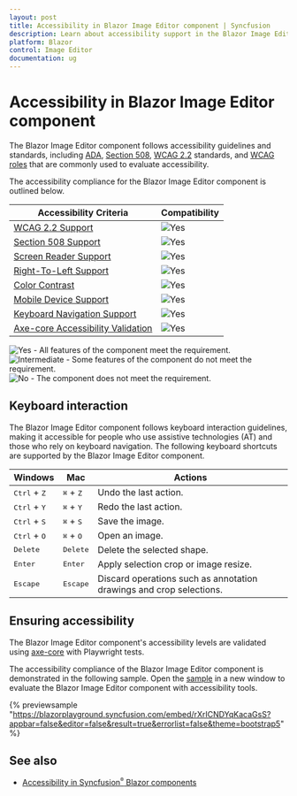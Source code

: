 ```yaml
---
layout: post
title: Accessibility in Blazor Image Editor component | Syncfusion
description: Learn about accessibility support in the Blazor Image Editor component for Blazor Server and WebAssembly applications.
platform: Blazor
control: Image Editor
documentation: ug
---
```


# Accessibility in Blazor Image Editor component

The Blazor Image Editor component follows accessibility guidelines and standards, including [ADA](https://www.ada.gov/), [Section 508](https://www.section508.gov/), [WCAG 2.2](https://www.w3.org/TR/WCAG22/) standards, and [WCAG roles](https://www.w3.org/TR/wai-aria/#roles) that are commonly used to evaluate accessibility.

The accessibility compliance for the Blazor Image Editor component is outlined below.

| Accessibility Criteria | Compatibility |
| -- | -- |
| [WCAG 2.2 Support](../common/accessibility#accessibility-standards) | <img src="https://cdn.syncfusion.com/content/images/landing-page/yes.png" alt="Yes"> |
| [Section 508 Support](../common/accessibility#accessibility-standards) | <img src="https://cdn.syncfusion.com/content/images/landing-page/yes.png" alt="Yes"> |
| [Screen Reader Support](../common/accessibility#screen-reader-support) | <img src="https://cdn.syncfusion.com/content/images/landing-page/yes.png" alt="Yes">  |
| [Right-To-Left Support](../common/accessibility#right-to-left-support) | <img src="https://cdn.syncfusion.com/content/images/landing-page/yes.png" alt="Yes"> |
| [Color Contrast](../common/accessibility#color-contrast) | <img src="https://cdn.syncfusion.com/content/images/landing-page/yes.png" alt="Yes"> |
| [Mobile Device Support](../common/accessibility#mobile-device-support) | <img src="https://cdn.syncfusion.com/content/images/landing-page/yes.png" alt="Yes"> |
| [Keyboard Navigation Support](../common/accessibility#keyboard-navigation-support) |<img src="https://cdn.syncfusion.com/content/images/landing-page/yes.png" alt="Yes"> |
| [Axe-core Accessibility Validation](../common/accessibility#ensuring-accessibility) | <img src="https://cdn.syncfusion.com/content/images/landing-page/yes.png" alt="Yes"> |

<style>
    .post .post-content img {
        display: inline-block;
        margin: 0.5em 0;
    }
</style>

<div><img src="https://cdn.syncfusion.com/content/images/landing-page/yes.png" alt="Yes"> - All features of the component meet the requirement.</div>

<div><img src="https://cdn.syncfusion.com/content/images/landing-page/intermediate.png" alt="Intermediate"> - Some features of the component do not meet the requirement.</div>

<div><img src="https://cdn.syncfusion.com/content/images/landing-page/no.png" alt="No"> - The component does not meet the requirement.</div>

## Keyboard interaction

The Blazor Image Editor component follows keyboard interaction guidelines, making it accessible for people who use assistive technologies (AT) and those who rely on keyboard navigation. The following keyboard shortcuts are supported by the Blazor Image Editor component.

| Windows | Mac | Actions |
| --- | --- | --- |
| <kbd>Ctrl</kbd> + <kbd>Z</kbd> | <kbd>⌘</kbd> + <kbd>Z</kbd> | Undo the last action. |
| <kbd>Ctrl</kbd> + <kbd>Y</kbd> | <kbd>⌘</kbd> + <kbd>Y</kbd> | Redo the last action. |
| <kbd>Ctrl</kbd> + <kbd>S</kbd> | <kbd>⌘</kbd> + <kbd>S</kbd> | Save the image. |
| <kbd>Ctrl</kbd> + <kbd>O</kbd> | <kbd>⌘</kbd> + <kbd>O</kbd> | Open an image. |
| <kbd>Delete</kbd> | <kbd>Delete</kbd> | Delete the selected shape. |
| <kbd>Enter</kbd> | <kbd>Enter</kbd> | Apply selection crop or image resize. |
| <kbd>Escape</kbd> | <kbd>Escape</kbd> | Discard operations such as annotation drawings and crop selections. |

## Ensuring accessibility

The Blazor Image Editor component's accessibility levels are validated using [axe-core](https://www.nuget.org/packages/Deque.AxeCore.Playwright) with Playwright tests.

The accessibility compliance of the Blazor Image Editor component is demonstrated in the following sample. Open the [sample](https://blazor.syncfusion.com/accessibility/image-editor) in a new window to evaluate the Blazor Image Editor component with accessibility tools.

{% previewsample "https://blazorplayground.syncfusion.com/embed/rXrICNDYqKacaGsS?appbar=false&editor=false&result=true&errorlist=false&theme=bootstrap5" %}

## See also

* [Accessibility in Syncfusion<sup style="font-size:70%">&reg;</sup> Blazor components](https://blazor.syncfusion.com/documentation/common/accessibility)